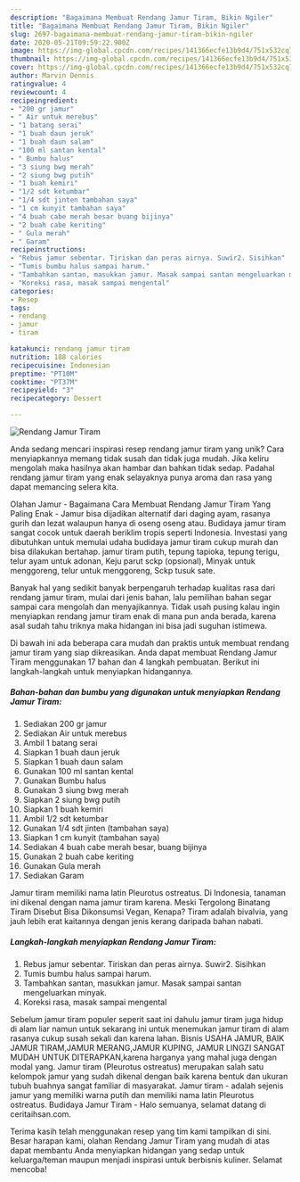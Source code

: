 ```yaml
---
description: "Bagaimana Membuat Rendang Jamur Tiram, Bikin Ngiler"
title: "Bagaimana Membuat Rendang Jamur Tiram, Bikin Ngiler"
slug: 2697-bagaimana-membuat-rendang-jamur-tiram-bikin-ngiler
date: 2020-05-21T09:59:22.900Z
image: https://img-global.cpcdn.com/recipes/141366ecfe13b9d4/751x532cq70/rendang-jamur-tiram-foto-resep-utama.jpg
thumbnail: https://img-global.cpcdn.com/recipes/141366ecfe13b9d4/751x532cq70/rendang-jamur-tiram-foto-resep-utama.jpg
cover: https://img-global.cpcdn.com/recipes/141366ecfe13b9d4/751x532cq70/rendang-jamur-tiram-foto-resep-utama.jpg
author: Marvin Dennis
ratingvalue: 4
reviewcount: 4
recipeingredient:
- "200 gr jamur"
- " Air untuk merebus"
- "1 batang serai"
- "1 buah daun jeruk"
- "1 buah daun salam"
- "100 ml santan kental"
- " Bumbu halus"
- "3 siung bwg merah"
- "2 siung bwg putih"
- "1 buah kemiri"
- "1/2 sdt ketumbar"
- "1/4 sdt jinten tambahan saya"
- "1 cm kunyit tambahan saya"
- "4 buah cabe merah besar buang bijinya"
- "2 buah cabe keriting"
- " Gula merah"
- " Garam"
recipeinstructions:
- "Rebus jamur sebentar. Tiriskan dan peras airnya. Suwir2. Sisihkan"
- "Tumis bumbu halus sampai harum."
- "Tambahkan santan, masukkan jamur. Masak sampai santan mengeluarkan minyak."
- "Koreksi rasa, masak sampai mengental"
categories:
- Resep
tags:
- rendang
- jamur
- tiram

katakunci: rendang jamur tiram 
nutrition: 188 calories
recipecuisine: Indonesian
preptime: "PT10M"
cooktime: "PT37M"
recipeyield: "3"
recipecategory: Dessert

---
```



![Rendang Jamur Tiram](https://img-global.cpcdn.com/recipes/141366ecfe13b9d4/751x532cq70/rendang-jamur-tiram-foto-resep-utama.jpg)

Anda sedang mencari inspirasi resep rendang jamur tiram yang unik? Cara menyiapkannya memang tidak susah dan tidak juga mudah. Jika keliru mengolah maka hasilnya akan hambar dan bahkan tidak sedap. Padahal rendang jamur tiram yang enak selayaknya punya aroma dan rasa yang dapat memancing selera kita.

Olahan Jamur - Bagaimana Cara Membuat Rendang Jamur Tiram Yang Paling Enak - Jamur bisa dijadikan alternatif dari daging ayam, rasanya gurih dan lezat walaupun hanya di oseng oseng atau. Budidaya jamur tiram sangat cocok untuk daerah beriklim tropis seperti Indonesia. Investasi yang dibutuhkan untuk memulai udaha budidaya jamur tiram cukup murah dan bisa dilakukan bertahap. jamur tiram putih, tepung tapioka, tepung terigu, telur ayam untuk adonan, Keju parut sckp (opsional), Minyak untuk menggoreng, telur untuk menggoreng, Sckp tusuk sate.

Banyak hal yang sedikit banyak berpengaruh terhadap kualitas rasa dari rendang jamur tiram, mulai dari jenis bahan, lalu pemilihan bahan segar sampai cara mengolah dan menyajikannya. Tidak usah pusing kalau ingin menyiapkan rendang jamur tiram enak di mana pun anda berada, karena asal sudah tahu triknya maka hidangan ini bisa jadi suguhan istimewa.


Di bawah ini ada beberapa cara mudah dan praktis untuk membuat rendang jamur tiram yang siap dikreasikan. Anda dapat membuat Rendang Jamur Tiram menggunakan 17 bahan dan 4 langkah pembuatan. Berikut ini langkah-langkah untuk menyiapkan hidangannya.

<!--inarticleads1-->

##### Bahan-bahan dan bumbu yang digunakan untuk menyiapkan Rendang Jamur Tiram:

1. Sediakan 200 gr jamur
1. Sediakan  Air untuk merebus
1. Ambil 1 batang serai
1. Siapkan 1 buah daun jeruk
1. Siapkan 1 buah daun salam
1. Gunakan 100 ml santan kental
1. Gunakan  Bumbu halus
1. Gunakan 3 siung bwg merah
1. Siapkan 2 siung bwg putih
1. Siapkan 1 buah kemiri
1. Ambil 1/2 sdt ketumbar
1. Gunakan 1/4 sdt jinten (tambahan saya)
1. Siapkan 1 cm kunyit (tambahan saya)
1. Sediakan 4 buah cabe merah besar, buang bijinya
1. Gunakan 2 buah cabe keriting
1. Gunakan  Gula merah
1. Sediakan  Garam


Jamur tiram memiliki nama latin Pleurotus ostreatus. Di Indonesia, tanaman ini dikenal dengan nama jamur tiram karena. Meski Tergolong Binatang Tiram Disebut Bisa Dikonsumsi Vegan, Kenapa? Tiram adalah bivalvia, yang jauh lebih erat kaitannya dengan jenis kerang daripada bahan nabati. 

<!--inarticleads2-->

##### Langkah-langkah menyiapkan Rendang Jamur Tiram:

1. Rebus jamur sebentar. Tiriskan dan peras airnya. Suwir2. Sisihkan
1. Tumis bumbu halus sampai harum.
1. Tambahkan santan, masukkan jamur. Masak sampai santan mengeluarkan minyak.
1. Koreksi rasa, masak sampai mengental


Sebelum jamur tiram populer seperit saat ini dahulu jamur tiram juga hidup di alam liar namun untuk sekarang ini untuk menemukan jamur tiram di alam rasanya cukup susah sekali dan karena lahan. Bisnis USAHA JAMUR, BAIK JAMUR TIRAM,JAMUR MERANG,JAMUR KUPING, JAMUR LINGZI SANGAT MUDAH UNTUK DITERAPKAN,karena harganya yang mahal juga dengan modal yang. Jamur tiram (Pleurotus ostreatus) merupakan salah satu kelompok jamur yang sudah dikenal dengan baik karena bentuk dan ukuran tubuh buahnya sangat familiar di masyarakat. Jamur tiram - adalah sejenis jamur yang memiliki warna putih dan memiliki nama latin Pleurotus ostreatus. Budidaya Jamur Tiram - Halo semuanya, selamat datang di ceritaihsan.com. 

Terima kasih telah menggunakan resep yang tim kami tampilkan di sini. Besar harapan kami, olahan Rendang Jamur Tiram yang mudah di atas dapat membantu Anda menyiapkan hidangan yang sedap untuk keluarga/teman maupun menjadi inspirasi untuk berbisnis kuliner. Selamat mencoba!
